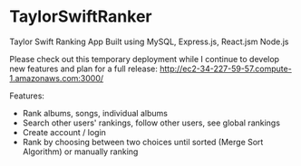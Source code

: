 # TaylorSwiftRanker

Taylor Swift Ranking App Built using MySQL, Express.js, React.jsm Node.js

Please check out this temporary deployment while I continue to develop new features and plan for a full release: http://ec2-34-227-59-57.compute-1.amazonaws.com:3000/

Features:
- Rank albums, songs, individual albums
- Search other users' rankings, follow other users, see global rankings
- Create account / login
- Rank by choosing between two choices until sorted (Merge Sort Algorithm) or manually ranking
  
